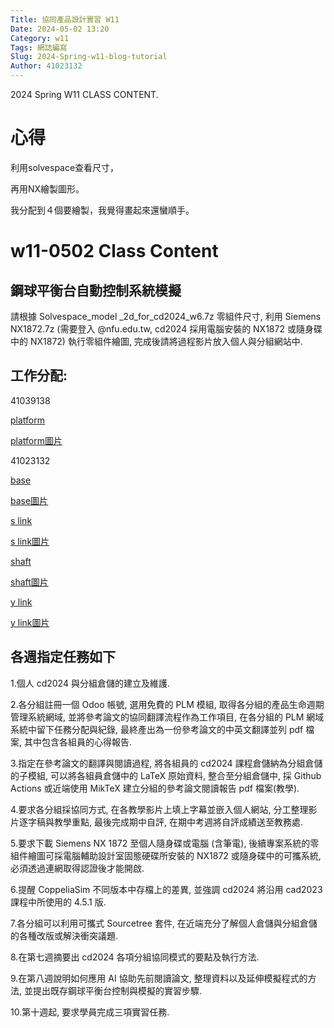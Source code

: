 ```yaml
---
Title: 協同產品設計實習 W11
Date: 2024-05-02 13:20
Category: w11
Tags: 網誌編寫
Slug: 2024-Spring-w11-blog-tutorial
Author: 41023132
---
```


2024 Spring W11 CLASS CONTENT.

<!-- PELICAN_END_SUMMARY -->

# 心得
利用solvespace查看尺寸，

再用NX繪製圖形。

我分配到４個要繪製，我覺得畫起來還蠻順手。

# w11-0502 Class Content
## 鋼球平衡台自動控制系統模擬

請根據 Solvespace_model _2d_for_cd2024_w6.7z 零組件尺寸, 
利用 Siemens NX1872.7z 
(需要登入 @nfu.edu.tw, cd2024 採用電腦安裝的 NX1872 或隨身碟中的 NX1872) 
執行零組件繪圖, 完成後請將過程影片放入個人與分組網站中.

## 工作分配:

41039138

[platform](https://drive.google.com/file/d/1zIHRIq_ERUROuSvUynqLWAY5SgbMeiN4/view?usp=drive_link)

[platform圖片](https://drive.google.com/file/d/1ixMI4ExmwielRL4yjZ8b7BJl4AvHFM5X/view?usp=drive_link)

41023132

[base](https://drive.google.com/file/d/1_5Q4m5je0MN0wPjHaWeIL6yHv9x5JLo6/view?usp=drive_link)

[base圖片](https://drive.google.com/file/d/1gTZHO1VbIdwkLRdBY_dDaOoLtAKQ2Eog/view?usp=drive_link)

[s link](https://drive.google.com/file/d/1Dv6r-_rla3Q3DiMhiXjVshK04RQG8Hyc/view?usp=drive_link)

[s link圖片](https://drive.google.com/file/d/1lfTwUk5Y_xr2nVvUieI6vZJr2G-cT3Od/view?usp=drive_link)

[shaft](https://drive.google.com/file/d/1bsKtXR-mHJjv_zWGwbQsGYqpmL4LVsbx/view?usp=drive_link)

[shaft圖片](https://drive.google.com/file/d/1zMKmNboKB_iXmcWgdGhIuf20dYxbkCbN/view?usp=drive_link)

[y link](https://drive.google.com/file/d/1d4Vug0XfPz2ExGvpVWbHs9kx1-u-VPU1/view?usp=drive_link)

[y link圖片](https://drive.google.com/file/d/1Tbw5hYA6Ydyg6e1kBMrA13NQy9ahUy2h/view?usp=drive_link)


## 各週指定任務如下

1.個人 cd2024 與分組倉儲的建立及維護.

2.各分組註冊一個 Odoo 帳號, 選用免費的 PLM 模組, 取得各分組的產品生命週期管理系統網域, 並將參考論文的協同翻譯流程作為工作項目, 在各分組的 PLM 網域系統中留下任務分配與紀錄, 最終產出為一份參考論文的中英文翻譯並列 pdf 檔案, 其中包含各組員的心得報告.

3.指定在參考論文的翻譯與閱讀過程, 將各組員的 cd2024 課程倉儲納為分組倉儲的子模組, 可以將各組員倉儲中的 LaTeX 原始資料, 整合至分組倉儲中, 採 Github Actions 或近端使用 MikTeX 建立分組的參考論文閱讀報告 pdf 檔案(教學).

4.要求各分組採協同方式, 在各教學影片上填上字幕並嵌入個人網站, 分工整理影片逐字稿與教學重點, 最後完成期中自評, 在期中考週將自評成績送至教務處.

5.要求下載 Siemens NX 1872 至個人隨身碟或電腦 (含筆電), 後續專案系統的零組件繪圖可採電腦輔助設計室固態硬碟所安裝的 NX1872 或隨身碟中的可攜系統, 必須透過連網取得認證後才能開啟.

6.提醒 CoppeliaSim 不同版本中存檔上的差異, 並強調 cd2024 將沿用 cad2023 課程中所使用的 4.5.1 版.

7.各分組可以利用可攜式 Sourcetree 套件, 在近端充分了解個人倉儲與分組倉儲的各種改版或解決衝突議題.

8.在第七週摘要出 cd2024 各項分組協同模式的要點及執行方法.

9.在第八週說明如何應用 AI 協助先前閱讀論文, 整理資料以及延伸模擬程式的方法, 並提出既存鋼球平衡台控制與模擬的實習步驟.

10.第十週起, 要求學員完成三項實習任務.